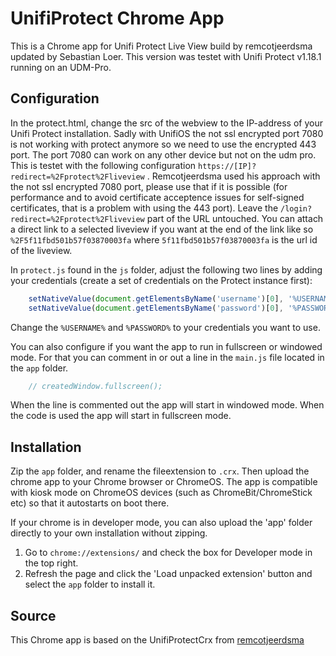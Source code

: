 # UnifiProtect Chrome App

This is a Chrome app for Unifi Protect Live View build by remcotjeerdsma updated by Sebastian Loer. This version was testet with Unifi Protect v1.18.1 running on an UDM-Pro.

## Configuration

In the protect.html, change the src of the webview to the IP-address of your Unifi Protect installation. 
Sadly with UnifiOS the not ssl encrypted port 7080 is not working with protect anymore so we need to use the encrypted 443 port. The port 7080 can work on any other device but not on the udm pro. This is testet with the following configuration `https://[IP]?redirect=%2Fprotect%2Fliveview` . Remcotjeerdsma used his approach with the not ssl encrypted 7080 port, please use that if it is possible (for performance and to avoid certificate acceptence issues for self-signed certificates, that is a problem with using the 443 port).
Leave the `/login?redirect=%2Fprotect%2Fliveview` part of the URL untouched. You can attach a direct link to a selected liveview if you want at the end of the link like so `%2F5f11fbd501b57f03870003fa` where `5f11fbd501b57f03870003fa` is the url id of the liveview.

In `protect.js` found in the `js` folder, adjust the following two lines by adding your credentials (create a set of credentials on the Protect instance first):

```javascript
	setNativeValue(document.getElementsByName('username')[0], '%USERNAME%');
	setNativeValue(document.getElementsByName('password')[0], '%PASSWORD%');
```

Change the `%USERNAME%` and `%PASSWORD%` to your credentials you want to use.

You can also configure if you want the app to run in fullscreen or windowed mode. For that you can comment in or out a line in the `main.js` file located in the `app` folder.

```javascript
	// createdWindow.fullscreen();
```

When the line is commented out the app will start in windowed mode. When the code is used the app will start in fullscreen mode.

## Installation

Zip the `app` folder, and rename the fileextension to `.crx`. Then upload the chrome app to your Chrome browser or ChromeOS. 
The app is compatible with kiosk mode on ChromeOS devices (such as ChromeBit/ChromeStick etc) so that it autostarts on boot there.

If your chrome is in developer mode, you can also upload the 'app' folder directly to your own installation without zipping.
1.  Go to `chrome://extensions/` and check the box for Developer mode in the top right.
2.  Refresh the page and click the 'Load unpacked extension' button and select the `app` folder to install it.


## Source

This Chrome app is based on the UnifiProtectCrx from [remcotjeerdsma](https://github.com/remcotjeerdsma/UnifiProtectCrx)